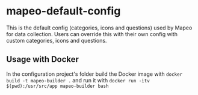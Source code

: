 # mapeo-default-config

This is the default config (categories, icons and questions) used by Mapeo for data collection. Users can override this with their own config with custom categories, icons and questions.

## Usage with Docker
In the configuration project's folder build the Docker image with `docker build -t mapeo-builder .` and run it with `docker run -itv $(pwd):/usr/src/app mapeo-builder bash`
